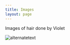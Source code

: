 ```yaml
---
title: Images
layout: page
---
```




Images of hair done by Violet

<img src="https://photos.fife.usercontent.google.com/pw/AP1GczMrVOAY5fWFynNMeBUj7ruIMCoR8oWlbrkUtdoOPoGtG2se8yKutShAHw=w659-h878-s-no-gm?authuser=0" alt="alternatetext">
